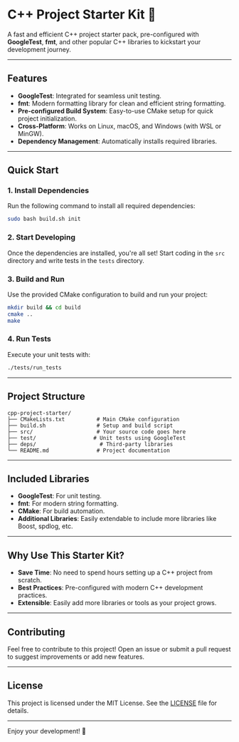 # C++ Project Starter Kit 🚀

A fast and efficient C++ project starter pack, pre-configured with **GoogleTest**, **fmt**, and other popular C++ libraries to kickstart your development journey.

---

## **Features**
- **GoogleTest**: Integrated for seamless unit testing.
- **fmt**: Modern formatting library for clean and efficient string formatting.
- **Pre-configured Build System**: Easy-to-use CMake setup for quick project initialization.
- **Cross-Platform**: Works on Linux, macOS, and Windows (with WSL or MinGW).
- **Dependency Management**: Automatically installs required libraries.

---

## **Quick Start**

### **1. Install Dependencies**
Run the following command to install all required dependencies:
```bash
sudo bash build.sh init
```

### **2. Start Developing**
Once the dependencies are installed, you're all set! Start coding in the `src` directory and write tests in the `tests` directory.

### **3. Build and Run**
Use the provided CMake configuration to build and run your project:
```bash
mkdir build && cd build
cmake ..
make
```

### **4. Run Tests**
Execute your unit tests with:
```bash
./tests/run_tests
```

---

## **Project Structure**
```
cpp-project-starter/
├── CMakeLists.txt          # Main CMake configuration
├── build.sh                # Setup and build script
├── src/                    # Your source code goes here
├── test/                  # Unit tests using GoogleTest
├── deps/                    # Third-party libraries
└── README.md               # Project documentation
```

---

## **Included Libraries**
- **GoogleTest**: For unit testing.
- **fmt**: For modern string formatting.
- **CMake**: For build automation.
- **Additional Libraries**: Easily extendable to include more libraries like Boost, spdlog, etc.

---

## **Why Use This Starter Kit?**
- **Save Time**: No need to spend hours setting up a C++ project from scratch.
- **Best Practices**: Pre-configured with modern C++ development practices.
- **Extensible**: Easily add more libraries or tools as your project grows.

---

## **Contributing**
Feel free to contribute to this project! Open an issue or submit a pull request to suggest improvements or add new features.

---

## **License**
This project is licensed under the MIT License. See the [LICENSE](LICENSE) file for details.

---

Enjoy your development! 🎉
